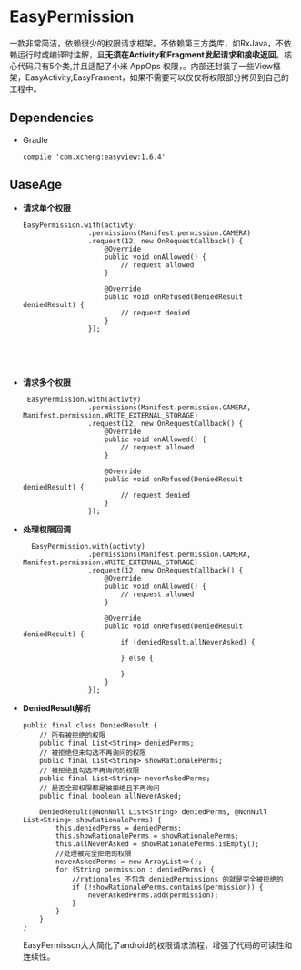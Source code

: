 # EasyPermission
一款非常简洁，依赖很少的权限请求框架。不依赖第三方类库，如RxJava，不依赖运行时或编译时注解，且**无须在Activity和Fragment发起请求和接收返回**。核心代码只有5个类,并且适配了小米 AppOps 权限，。内部还封装了一些View框架，EasyActivity,EasyFrament，如果不需要可以仅仅将权限部分拷贝到自己的工程中。



## Dependencies

* Gradle

  `compile 'com.xcheng:easyview:1.6.4'`

## UaseAge
* **请求单个权限**

  ```
  EasyPermission.with(activty)
                  .permissions(Manifest.permission.CAMERA)
                  .request(12, new OnRequestCallback() {
                      @Override
                      public void onAllowed() {
                          // request allowed
                      }

                      @Override
                      public void onRefused(DeniedResult deniedResult) {
                          // request denied
                      }
                  });
  ```

  ​

  ​

* **请求多个权限**

  ```
   EasyPermission.with(activty)
                  .permissions(Manifest.permission.CAMERA, Manifest.permission.WRITE_EXTERNAL_STORAGE)
                  .request(12, new OnRequestCallback() {
                      @Override
                      public void onAllowed() {
                          // request allowed
                      }

                      @Override
                      public void onRefused(DeniedResult deniedResult) {
                          // request denied
                      }
                  });
  ```

* **处理权限回调**

  ```
    EasyPermission.with(activty)
                  .permissions(Manifest.permission.CAMERA, Manifest.permission.WRITE_EXTERNAL_STORAGE)
                  .request(12, new OnRequestCallback() {
                      @Override
                      public void onAllowed() {
                          // request allowed
                      }

                      @Override
                      public void onRefused(DeniedResult deniedResult) {
                          if (deniedResult.allNeverAsked) {

                          } else {

                          }
                      }
                  });
  ```

* **DeniedResult解析**

  ```
  public final class DeniedResult {
      // 所有被拒绝的权限
      public final List<String> deniedPerms;
      // 被拒绝但未勾选不再询问的权限
      public final List<String> showRationalePerms;
      // 被拒绝且勾选不再询问的权限
      public final List<String> neverAskedPerms;
      // 是否全部权限都是被拒绝且不再询问
      public final boolean allNeverAsked;

      DeniedResult(@NonNull List<String> deniedPerms, @NonNull List<String> showRationalePerms) {
          this.deniedPerms = deniedPerms;
          this.showRationalePerms = showRationalePerms;
          this.allNeverAsked = showRationalePerms.isEmpty();
          //处理被完全拒绝的权限
          neverAskedPerms = new ArrayList<>();
          for (String permission : deniedPerms) {
              //rationales 不包含 deniedPermissions 的就是完全被拒绝的
              if (!showRationalePerms.contains(permission)) {
                  neverAskedPerms.add(permission);
              }
          }
      }
  }
  ```

  EasyPermisson大大简化了android的权限请求流程，增强了代码的可读性和连续性。



















